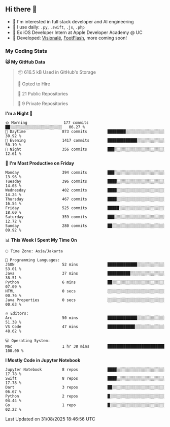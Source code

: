 ## Hi there 👋

- 🤖 I'm interested in full stack developer and AI engineering
- 🌱 I use daily: `.py`, `.swift`, `.js`, `.php`
- 🍎 Ex iOS Developer Intern at Apple Developer Academy @ UC
- 🔨 Developed: [Visionalé](https://apps.apple.com/id/app/visional%C3%A9/id6737191146), [FootFlash](https://apps.apple.com/id/app/footflash/id6550905078), more coming soon!

### My Coding Stats

<!--START_SECTION:waka-->
**🐱 My GitHub Data** 

> 📦 616.5 kB Used in GitHub's Storage 
 > 
> 💼 Opted to Hire
 > 
> 📜 21 Public Repositories 
 > 
> 🔑 9 Private Repositories 
 > 
**I'm a Night 🦉** 

```text
🌞 Morning                177 commits         ██░░░░░░░░░░░░░░░░░░░░░░░   06.27 % 
🌆 Daytime                873 commits         ████████░░░░░░░░░░░░░░░░░   30.92 % 
🌃 Evening                1417 commits        █████████████░░░░░░░░░░░░   50.19 % 
🌙 Night                  356 commits         ███░░░░░░░░░░░░░░░░░░░░░░   12.61 % 
```
📅 **I'm Most Productive on Friday** 

```text
Monday                   394 commits         ███░░░░░░░░░░░░░░░░░░░░░░   13.96 % 
Tuesday                  396 commits         ████░░░░░░░░░░░░░░░░░░░░░   14.03 % 
Wednesday                402 commits         ████░░░░░░░░░░░░░░░░░░░░░   14.24 % 
Thursday                 467 commits         ████░░░░░░░░░░░░░░░░░░░░░   16.54 % 
Friday                   525 commits         █████░░░░░░░░░░░░░░░░░░░░   18.60 % 
Saturday                 359 commits         ███░░░░░░░░░░░░░░░░░░░░░░   12.72 % 
Sunday                   280 commits         ██░░░░░░░░░░░░░░░░░░░░░░░   09.92 % 
```


📊 **This Week I Spent My Time On** 

```text
🕑︎ Time Zone: Asia/Jakarta

💬 Programming Languages: 
JSON                     52 mins             █████████████░░░░░░░░░░░░   53.01 % 
Java                     37 mins             ██████████░░░░░░░░░░░░░░░   38.51 % 
Python                   6 mins              ██░░░░░░░░░░░░░░░░░░░░░░░   07.09 % 
HTML                     0 secs              ░░░░░░░░░░░░░░░░░░░░░░░░░   00.76 % 
Java Properties          0 secs              ░░░░░░░░░░░░░░░░░░░░░░░░░   00.63 % 

🔥 Editors: 
Arc                      50 mins             █████████████░░░░░░░░░░░░   51.38 % 
VS Code                  47 mins             ████████████░░░░░░░░░░░░░   48.62 % 

💻 Operating System: 
Mac                      1 hr 38 mins        █████████████████████████   100.00 % 
```

**I Mostly Code in Jupyter Notebook** 

```text
Jupyter Notebook         8 repos             ████░░░░░░░░░░░░░░░░░░░░░   17.78 % 
Swift                    8 repos             ████░░░░░░░░░░░░░░░░░░░░░   17.78 % 
Dart                     3 repos             ██░░░░░░░░░░░░░░░░░░░░░░░   06.67 % 
Python                   2 repos             █░░░░░░░░░░░░░░░░░░░░░░░░   04.44 % 
Go                       1 repo              █░░░░░░░░░░░░░░░░░░░░░░░░   02.22 % 
```




 Last Updated on 31/08/2025 18:46:56 UTC
<!--END_SECTION:waka-->

<!--
**nico-samuelson/nico-samuelson** is a ✨ _special_ ✨ repository because its `README.md` (this file) appears on your GitHub profile.

Here are some ideas to get you started:

- 🔭 I’m currently working on ...
- 🌱 I’m currently learning ...
- 👯 I’m looking to collaborate on ...
- 🤔 I’m looking for help with ...
- 💬 Ask me about ...
- 📫 How to reach me: ...
- 😄 Pronouns: ...
- ⚡ Fun fact: ...
-->
